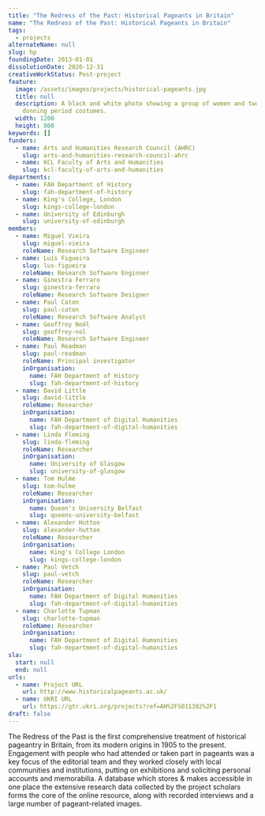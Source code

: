 ```yaml
---
title: "The Redress of the Past: Historical Pageants in Britain"
name: "The Redress of the Past: Historical Pageants in Britain"
tags:
  - projects
alternateName: null
slug: hp
foundingDate: 2013-01-01
dissolutionDate: 2020-12-31
creativeWorkStatus: Post-project
feature:
  image: /assets/images/projects/historical-pageants.jpg
  title: null
  description: A black and white photo showing a group of women and two men
    donning period costumes.
  width: 1200
  height: 800
keywords: []
funders:
  - name: Arts and Humanities Research Council (AHRC)
    slug: arts-and-humanities-research-council-ahrc
  - name: KCL Faculty of Arts and Humanities
    slug: kcl-faculty-of-arts-and-humanities
departments:
  - name: FAH Department of History
    slug: fah-department-of-history
  - name: King's College, London
    slug: kings-college-london
  - name: University of Edinburgh
    slug: university-of-edinburgh
members:
  - name: Miguel Vieira
    slug: miguel-vieira
    roleName: Research Software Engineer
  - name: Luís Figueira
    slug: lus-figueira
    roleName: Research Software Enginner
  - name: Ginestra Ferraro
    slug: ginestra-ferraro
    roleName: Research Software Designer
  - name: Paul Caton
    slug: paul-caton
    roleName: Research Software Analyst
  - name: Geoffroy Noël
    slug: geoffroy-nol
    roleName: Research Software Engineer
  - name: Paul Readman
    slug: paul-readman
    roleName: Principal investigator
    inOrganisation:
      name: FAH Department of History
      slug: fah-department-of-history
  - name: David Little
    slug: david-little
    roleName: Researcher
    inOrganisation:
      name: FAH Department of Digital Humanities
      slug: fah-department-of-digital-humanities
  - name: Linda Fleming
    slug: linda-fleming
    roleName: Researcher
    inOrganisation:
      name: University of Glasgow
      slug: university-of-glasgow
  - name: Tom Hulme
    slug: tom-hulme
    roleName: Researcher
    inOrganisation:
      name: Queen's University Belfast
      slug: queens-university-belfast
  - name: Alexander Hutton
    slug: alexander-hutton
    roleName: Researcher
    inOrganisation:
      name: King's College London
      slug: kings-college-london
  - name: Paul Vetch
    slug: paul-vetch
    roleName: Researcher
    inOrganisation:
      name: FAH Department of Digital Humanities
      slug: fah-department-of-digital-humanities
  - name: Charlotte Tupman
    slug: charlotte-tupman
    roleName: Researcher
    inOrganisation:
      name: FAH Department of Digital Humanities
      slug: fah-department-of-digital-humanities
sla:
  start: null
  end: null
urls:
  - name: Project URL
    url: http://www.historicalpageants.ac.uk/
  - name: UKRI URL
    url: https://gtr.ukri.org/projects?ref=AH%2FS011382%2F1
draft: false
---
```


The Redress of the Past is the first comprehensive treatment of historical pageantry in Britain, from its modern origins in 1905 to the present. Engagement with people who had attended or taken part in pageants was a key focus of the editorial team and they worked closely with local communities and institutions, putting on exhibitions and soliciting personal accounts and memorabilia. A database which stores & makes accessible in one place the extensive research data collected by the project scholars forms the core of the online resource, along with recorded interviews and a large number of pageant-related images.
